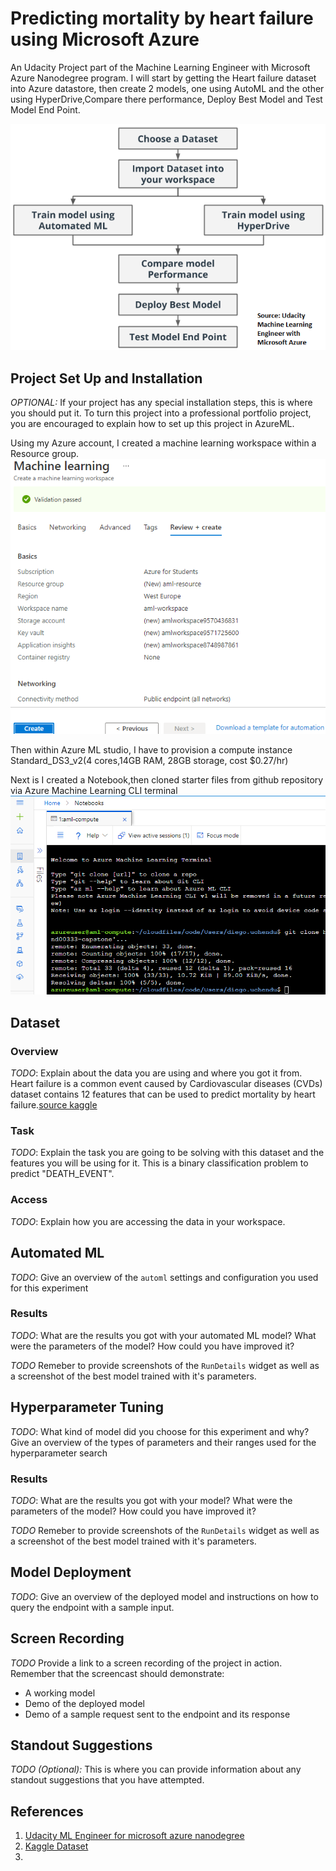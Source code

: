 # Predicting mortality by heart failure using Microsoft Azure
An Udacity Project part of the Machine Learning Engineer with Microsoft Azure Nanodegree program. 
I will start by getting the Heart failure dataset into Azure datastore, then create 2 models, one using AutoML and the other using HyperDrive,Compare there performance, Deploy Best Model and Test Model End Point.

![capstone diagram](images/0_capstone-diagram.png)


## Project Set Up and Installation
*OPTIONAL:* If your project has any special installation steps, this is where you should put it. To turn this project into a professional portfolio project, you are encouraged to explain how to set up this project in AzureML.

Using my Azure account, I created a machine learning workspace within a Resource group.
![Workspace](images/1_Create_a_resource_and_workspace.png)

Then within Azure ML studio, I have to provision a compute instance Standard_DS3_v2(4 cores,14GB RAM, 28GB storage, cost $0.27/hr)

Next is I created a Notebook,then cloned starter files from github repository via Azure Machine Learning CLI terminal
![clone from github](images/2_Clone_files_from_github.png)

## Dataset


### Overview
*TODO*: Explain about the data you are using and where you got it from.
Heart failure is a common event caused by Cardiovascular diseases (CVDs) dataset contains 12 features that can be used to predict mortality by heart failure.[source kaggle](https://www.kaggle.com/datasets/andrewmvd/heart-failure-clinical-data)

### Task
*TODO*: Explain the task you are going to be solving with this dataset and the features you will be using for it.
This is a binary classification problem to predict "DEATH_EVENT". 

### Access
*TODO*: Explain how you are accessing the data in your workspace.

## Automated ML
*TODO*: Give an overview of the `automl` settings and configuration you used for this experiment

### Results
*TODO*: What are the results you got with your automated ML model? What were the parameters of the model? How could you have improved it?

*TODO* Remeber to provide screenshots of the `RunDetails` widget as well as a screenshot of the best model trained with it's parameters.

## Hyperparameter Tuning
*TODO*: What kind of model did you choose for this experiment and why? Give an overview of the types of parameters and their ranges used for the hyperparameter search


### Results
*TODO*: What are the results you got with your model? What were the parameters of the model? How could you have improved it?

*TODO* Remeber to provide screenshots of the `RunDetails` widget as well as a screenshot of the best model trained with it's parameters.

## Model Deployment
*TODO*: Give an overview of the deployed model and instructions on how to query the endpoint with a sample input.

## Screen Recording
*TODO* Provide a link to a screen recording of the project in action. Remember that the screencast should demonstrate:
- A working model
- Demo of the deployed  model
- Demo of a sample request sent to the endpoint and its response

## Standout Suggestions
*TODO (Optional):* This is where you can provide information about any standout suggestions that you have attempted.

## References

1. [Udacity ML Engineer for microsoft azure nanodegree](https://www.udacity.com/course/machine-learning-engineer-for-microsoft-azure-nanodegree--nd00333)
2. [Kaggle Dataset](https://www.kaggle.com/datasets/andrewmvd/heart-failure-clinical-data)
3. 